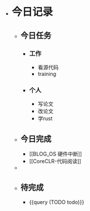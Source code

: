 - # 今日记录
	- ## 今日任务
		- ### 工作
			- 看源代码
			- training
		- ### 个人
			- 写论文
			- 改论文
			- 学rust
	- ##  今日完成
		- [[BLOG_OS 硬件中断]]
		- [[CoreCLR-代码阅读]]
	-
	- ## 待完成
		- {{query (TODO todo)}}